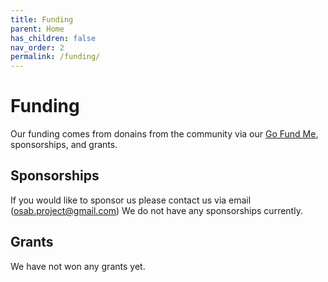 ```yaml
---
title: Funding
parent: Home
has_children: false
nav_order: 2
permalink: /funding/
---
```


# Funding
Our funding comes from donains from the community via our [Go Fund Me](https://www.gofundme.com/f/open-source-autonomous-scientific-boat-osab?utm_campaign=p_cp_url&utm_medium=os&utm_source=customer), sponsorships, and grants.


## Sponsorships
If you would like to sponsor us please contact us via email (osab.project@gmail.com)
We do not have any sponsorships currently.

## Grants
We have not won any grants yet.
